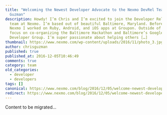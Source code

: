```yaml
---
title: "Welcoming the Newest Developer Advocate to the Nexmo DevRel Team: Chris
  Guzman"
description: Howdy! I’m Chris and I’m excited to join the Developer Relations
  team at Nexmo. I’m based out of beautiful Baltimore, Maryland. Before joining
  Nexmo I worked on Ruby, Android, and iOS apps at Groupon. Outside of work I
  focus on co-organizing the Baltimore Hackathon and Baltimore’s Google
  Developer Group. I’m super passionate about helping others […]
thumbnail: https://www.nexmo.com/wp-content/uploads/2016/11/photo_3.jpg
author: chrisguzman
published: true
published_at: 2016-12-05T10:46:49
comments: true
category: team
old_categories:
  - developer
  - developers
tags: []
canonical: https://www.nexmo.com/blog/2016/12/05/welcome-newest-developer-advocate-nexmo-devrel-team-chris-guzman-dr
redirect: https://www.nexmo.com/blog/2016/12/05/welcome-newest-developer-advocate-nexmo-devrel-team-chris-guzman-dr
---
```

Content to be migrated...